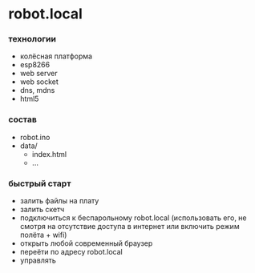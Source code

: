 # robot.local #

### технологии ###

* колёсная платформа
* esp8266
* web server
* web socket
* dns, mdns
* html5

### состав ###

* robot.ino
* data/
	* index.html
	* ...

### быстрый старт ###

* залить файлы на плату
* залить скетч
* подключиться к беспарольному robot.local (использовать его, не смотря на отсутствие доступа в интернет или включить режим полёта + wifi)
* открыть любой современный браузер
* переёти по адресу robot.local
* управлять
